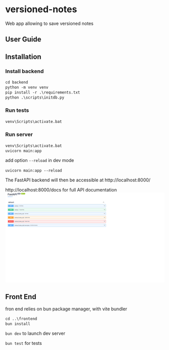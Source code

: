 # versioned-notes
Web app allowing to save versioned notes

## User Guide



## Installation
### Install backend

```
cd backend
python -m venv venv
pip install -r .\requirements.txt
python .\scripts\initdb.py
```


### Run tests

`venv\Scripts\activate.bat`


### Run server

```
venv\Scripts\activate.bat
uvicorn main:app
```

add option `--reload` in dev mode

`uvicorn main:app --reload`

The FastAPI backend will then be accessible at http://localhost:8000/

http://localhost:8000/docs for full API documentation
![Fast API docs](/images/fastapi.png)


## Front End

fron end relies on bun package manager, with vite bundler

```
cd ..\frontend
bun install
```
`bun dev` to launch dev server

`bun test` for tests

